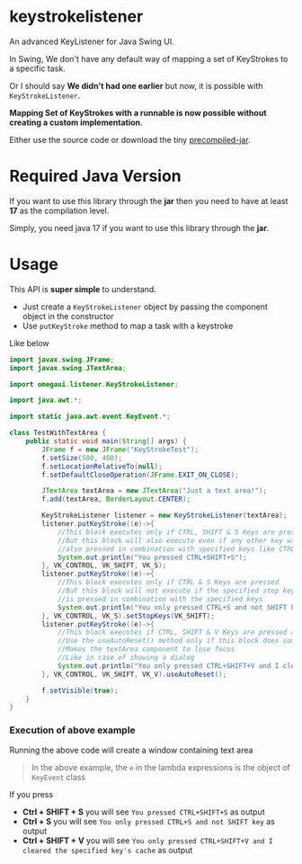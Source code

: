 # keystrokelistener

An advanced KeyListener for Java Swing UI.

In Swing, We don't have any default way of mapping a set of KeyStrokes to a specific task.

Or I should say **We didn't had one earlier** but now, it is possible with `KeyStrokeListener`.

**Mapping Set of KeyStrokes with a runnable is now possible without creating a custom implementation**.

Either use the source code or download the tiny [precompiled-jar](https://raw.githubusercontent.com/omegaui/keystrokelistener/main/out/keystrokelistener.jar).

# Required Java Version
If you want to use this library through the **jar** then you need to have at least **17** as the compilation level.

Simply, you need java 17 if you want to use this library through the **jar**.

# Usage

This API is **super simple** to understand.

- Just create a `KeyStrokeListener` object by passing the component object
in the constructor
- Use `putKeyStroke` method to map a task with a keystroke

Like below

```java
import javax.swing.JFrame;
import javax.swing.JTextArea;

import omegaui.listener.KeyStrokeListener;

import java.awt.*;

import static java.awt.event.KeyEvent.*;

class TestWithTextArea {
    public static void main(String[] args) {
        JFrame f = new JFrame("KeyStrokeTest");
        f.setSize(500, 400);
        f.setLocationRelativeTo(null);
        f.setDefaultCloseOperation(JFrame.EXIT_ON_CLOSE);

        JTextArea textArea = new JTextArea("Just a text area!");
        f.add(textArea, BorderLayout.CENTER);

        KeyStrokeListener listener = new KeyStrokeListener(textArea);
        listener.putKeyStroke((e)->{
            //This block executes only if CTRL, SHIFT & S Keys are pressed
            //But this block will also execute even if any other key was
            //also pressed in combination with specified keys like CTRL + ALT + SHIFT + S 
            System.out.println("You pressed CTRL+SHIFT+S");
        }, VK_CONTROL, VK_SHIFT, VK_S);
        listener.putKeyStroke((e)->{
            //This block executes only if CTRL & S Keys are pressed
            //But this block will not execute if the specified stop key
            //is pressed in combination with the specified keys
            System.out.println("You only pressed CTRL+S and not SHIFT key");
        }, VK_CONTROL, VK_S).setStopKeys(VK_SHIFT);
        listener.putKeyStroke((e)->{
            //This block executes if CTRL, SHIFT & V Keys are pressed and uses autoReset()
            //Use the useAutoReset() method only if this block does something which
            //Makes the textArea component to lose focus
            //Like in case of showing a dialog
            System.out.println("You only pressed CTRL+SHIFT+V and I cleared the specified key's cache");
        }, VK_CONTROL, VK_SHIFT, VK_V).useAutoReset();

        f.setVisible(true);
    }
}
```

### Execution of above example

Running the above code will create a window containing text area

> In the above example, the `e` in the lambda expressions is the object of `KeyEvent` class

If you press

- **Ctrl + SHIFT + S** you will see `You pressed CTRL+SHIFT+S` as output
- **Ctrl + S** you will see `You only pressed CTRL+S and not SHIFT key` as output
- **Ctrl + SHIFT + V** you will see `You only pressed CTRL+SHIFT+V and I cleared the specified key's cache` as output



